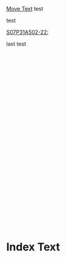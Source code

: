 [Move Text](#index-text)
test

 test

 [S07P31A502-22:](https://ssafy.atlassian.net/browse/S07P31A502-22)

last test

<br><br><br><br><br><br><br><br><br><br><br><br><br><br><br><br><br><br><br><br><br><br><br><br><br><br><br>
# Index Text
